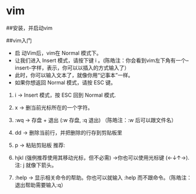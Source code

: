 # vim

##安装，并启动vim

##vim入门
* 启 动Vim后，vim在 Normal 模式下。
* 让我们进入 Insert 模式，请按下键 i 。(陈皓注：你会看到vim左下角有一个–insert–字样，表示，你可以以插入的方式输入了）
* 此时，你可以输入文本了，就像你用“记事本”一样。
* 如果你想返回 Normal 模式，请按 ESC 键。


1. i → Insert 模式，按 ESC 回到 Normal 模式.
2. x → 删当前光标所在的一个字符。
3. :wq → 存盘 + 退出 (:w 存盘, :q 退出)   （陈皓注：:w 后可以跟文件名）
4. dd → 删除当前行，并把删除的行存到剪贴板里
5. p → 粘贴剪贴板
推荐:

1. hjkl (强例推荐使用其移动光标，但不必需) →你也可以使用光标键 (←↓↑→). 注: j 就像下箭头。
2. :help <command> → 显示相关命令的帮助。你也可以就输入 :help 而不跟命令。（陈皓注：退出帮助需要输入:q）
